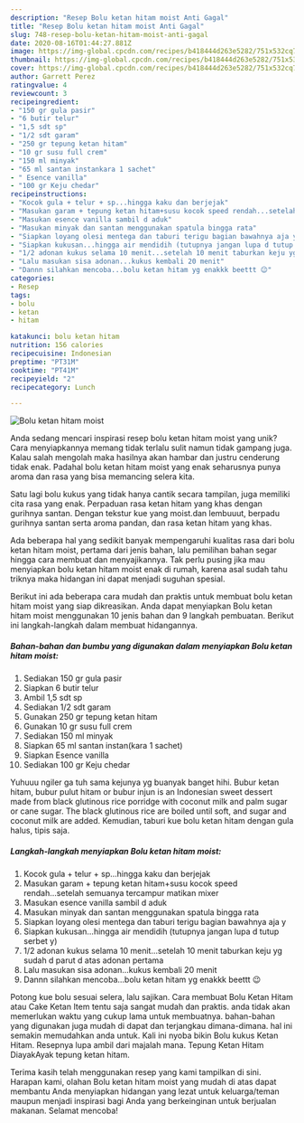 ```yaml
---
description: "Resep Bolu ketan hitam moist Anti Gagal"
title: "Resep Bolu ketan hitam moist Anti Gagal"
slug: 748-resep-bolu-ketan-hitam-moist-anti-gagal
date: 2020-08-16T01:44:27.881Z
image: https://img-global.cpcdn.com/recipes/b418444d263e5282/751x532cq70/bolu-ketan-hitam-moist-foto-resep-utama.jpg
thumbnail: https://img-global.cpcdn.com/recipes/b418444d263e5282/751x532cq70/bolu-ketan-hitam-moist-foto-resep-utama.jpg
cover: https://img-global.cpcdn.com/recipes/b418444d263e5282/751x532cq70/bolu-ketan-hitam-moist-foto-resep-utama.jpg
author: Garrett Perez
ratingvalue: 4
reviewcount: 3
recipeingredient:
- "150 gr gula pasir"
- "6 butir telur"
- "1,5 sdt sp"
- "1/2 sdt garam"
- "250 gr tepung ketan hitam"
- "10 gr susu full crem"
- "150 ml minyak"
- "65 ml santan instankara 1 sachet"
- " Esence vanilla"
- "100 gr Keju chedar"
recipeinstructions:
- "Kocok gula + telur + sp...hingga kaku dan berjejak"
- "Masukan garam + tepung ketan hitam+susu kocok speed rendah...setelah semuanya tercampur matikan mixer"
- "Masukan esence vanilla sambil d aduk"
- "Masukan minyak dan santan menggunakan spatula bingga rata"
- "Siapkan loyang olesi mentega dan taburi terigu bagian bawahnya aja y"
- "Siapkan kukusan...hingga air mendidih (tutupnya jangan lupa d tutup serbet y)"
- "1/2 adonan kukus selama 10 menit...setelah 10 menit taburkan keju yg sudah d parut d atas adonan pertama"
- "Lalu masukan sisa adonan...kukus kembali 20 menit"
- "Dannn silahkan mencoba...bolu ketan hitam yg enakkk beettt 😉"
categories:
- Resep
tags:
- bolu
- ketan
- hitam

katakunci: bolu ketan hitam 
nutrition: 156 calories
recipecuisine: Indonesian
preptime: "PT31M"
cooktime: "PT41M"
recipeyield: "2"
recipecategory: Lunch

---
```



![Bolu ketan hitam moist](https://img-global.cpcdn.com/recipes/b418444d263e5282/751x532cq70/bolu-ketan-hitam-moist-foto-resep-utama.jpg)

Anda sedang mencari inspirasi resep bolu ketan hitam moist yang unik? Cara menyiapkannya memang tidak terlalu sulit namun tidak gampang juga. Kalau salah mengolah maka hasilnya akan hambar dan justru cenderung tidak enak. Padahal bolu ketan hitam moist yang enak seharusnya punya aroma dan rasa yang bisa memancing selera kita.

Satu lagi bolu kukus yang tidak hanya cantik secara tampilan, juga memiliki cita rasa yang enak. Perpaduan rasa ketan hitam yang khas dengan gurihnya santan. Dengan tekstur kue yang moist.dan lembuuut, berpadu gurihnya santan serta aroma pandan, dan rasa ketan hitam yang khas.

Ada beberapa hal yang sedikit banyak mempengaruhi kualitas rasa dari bolu ketan hitam moist, pertama dari jenis bahan, lalu pemilihan bahan segar hingga cara membuat dan menyajikannya. Tak perlu pusing jika mau menyiapkan bolu ketan hitam moist enak di rumah, karena asal sudah tahu triknya maka hidangan ini dapat menjadi suguhan spesial.


Berikut ini ada beberapa cara mudah dan praktis untuk membuat bolu ketan hitam moist yang siap dikreasikan. Anda dapat menyiapkan Bolu ketan hitam moist menggunakan 10 jenis bahan dan 9 langkah pembuatan. Berikut ini langkah-langkah dalam membuat hidangannya.

<!--inarticleads1-->

##### Bahan-bahan dan bumbu yang digunakan dalam menyiapkan Bolu ketan hitam moist:

1. Sediakan 150 gr gula pasir
1. Siapkan 6 butir telur
1. Ambil 1,5 sdt sp
1. Sediakan 1/2 sdt garam
1. Gunakan 250 gr tepung ketan hitam
1. Gunakan 10 gr susu full crem
1. Sediakan 150 ml minyak
1. Siapkan 65 ml santan instan(kara 1 sachet)
1. Siapkan  Esence vanilla
1. Sediakan 100 gr Keju chedar


Yuhuuu ngiler ga tuh sama kejunya yg buanyak banget hihi. Bubur ketan hitam, bubur pulut hitam or bubur injun is an Indonesian sweet dessert made from black glutinous rice porridge with coconut milk and palm sugar or cane sugar. The black glutinous rice are boiled until soft, and sugar and coconut milk are added. Kemudian, taburi kue bolu ketan hitam dengan gula halus, tipis saja. 

<!--inarticleads2-->

##### Langkah-langkah menyiapkan Bolu ketan hitam moist:

1. Kocok gula + telur + sp...hingga kaku dan berjejak
1. Masukan garam + tepung ketan hitam+susu kocok speed rendah...setelah semuanya tercampur matikan mixer
1. Masukan esence vanilla sambil d aduk
1. Masukan minyak dan santan menggunakan spatula bingga rata
1. Siapkan loyang olesi mentega dan taburi terigu bagian bawahnya aja y
1. Siapkan kukusan...hingga air mendidih (tutupnya jangan lupa d tutup serbet y)
1. 1/2 adonan kukus selama 10 menit...setelah 10 menit taburkan keju yg sudah d parut d atas adonan pertama
1. Lalu masukan sisa adonan...kukus kembali 20 menit
1. Dannn silahkan mencoba...bolu ketan hitam yg enakkk beettt 😉


Potong kue bolu sesuai selera, lalu sajikan. Cara membuat Bolu Ketan Hitam atau Cake Ketan Item tentu saja sangat mudah dan praktis. anda tidak akan memerlukan waktu yang cukup lama untuk membuatnya. bahan-bahan yang digunakan juga mudah di dapat dan terjangkau dimana-dimana. hal ini semakin memudahkan anda untuk. Kali ini nyoba bikin Bolu kukus Ketan Hitam. Resepnya lupa ambil dari majalah mana. Tepung Ketan Hitam DiayakAyak tepung ketan hitam. 

Terima kasih telah menggunakan resep yang kami tampilkan di sini. Harapan kami, olahan Bolu ketan hitam moist yang mudah di atas dapat membantu Anda menyiapkan hidangan yang lezat untuk keluarga/teman maupun menjadi inspirasi bagi Anda yang berkeinginan untuk berjualan makanan. Selamat mencoba!
